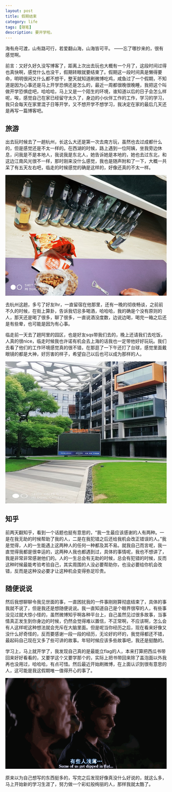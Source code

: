 ```yaml
---
layout: post
title: 假期结束
category: life
tags: [随笔]
description: 要开学啦。
---
```



海有舟可渡，山有路可行，若爱翻山海，山海皆可平。                    ——忘了哪抄来的，很有感觉啊。

前言：又好久好久没写博客了，距离上次出去玩也大概有一个月了，这段时间过得也真快啊，感觉什么也没干，假期转眼就要结束了。假期这一段时间真是懒得要命，明明很闲又什么都不想干，整天就知道刷微博吃鸡，咸鱼过了一个假期，不知道是因为心事还是马上开学恐惧还是怎么的，最近一周都很晚很晚睡，我把这个叫做开学恐惧症吧，哈哈哈，马上又是一个陌生的环境，谁知道以后的日子会怎么样呢，唉，感觉自己在家已经留守太久了，身边的小伙伴工作的工作，学习的学习，我只会每天在家里混子日等开学，又不想开学不想学习，我决定在家的最后几天还是再写一篇博客吧。

## 旅游

出去玩时候去了一趟杭州，长这么大还是第一次去南方玩，虽然也去过成都什么的，但是感觉还是不太一样的。在西湖的时候，路上遇到一位阿姨，坐我旁边休息，问我是不是本地人，我说我是东北人，她告诉她是本地的，她也去过东北，和这边江南风光很不一样，那时刚来没什么感觉，我也是随声附和了一下，大概一共呆了有五天左右吧，临走的时候感觉的确是这样的，好像还真的不太一样。

![酒](https://github.com/Yangtiancoder/Yangtiancoder.github.io/blob/master/assets/images/wine.png?raw=true)

去杭州这趟，多亏了好友lhr，一直留宿在他那里，还有一晚的彻夜畅谈，之前前不久的时候，在街上算卦，告诉我切忌多喝酒，哈哈哈，我的确是个没有原则的人，那天还是喝了很多，聊了很多，一直说酒没度数，边说边喝，喝完一箱之后还是有些晕，也可能是因为有心事。

临走前一天去了趟阿里的园区，也是好友sqs带我们去的，晚上还请我们去吃饭，人真的很nice，临走时候我也许诺有机会去上海的话我也一定带他好好玩玩。我们去看了他们的工作环境感觉真的很不错，在那逛了一下午还打了台球，感觉里面戴眼镜的都是大神，好厉害的样子，希望自己以后也可以成为那样的人。

![阿里](https://github.com/Yangtiancoder/Yangtiancoder.github.io/blob/master/assets/images/alibaba.jpg?raw=true)

## 知乎

前两天翻知乎，看到一个话题也挺有意思的，“我一生最应该感谢的人有两种。一是在我无助的时候帮助了我的人，二是在我犯错之后还给我机会改正错误的人。”我是觉得，人的一生能遇上这两种人的任何一种都及其不易。就我自己而言呢，我一直觉得我都是很幸运的，这两种人我也都遇到过，具体的事情呢，我也不想讲了，我是非常非常感谢他们的。人的一生总会有无助的时候，总会有犯错的时候，反而这种时候最能考验考验自己，其实周围的人没必要帮助你，也没必要给你机会改错，反而是这种没必要才让这种机会变得弥足珍贵。

## 随便说说

然后我想聊聊令我见世面的事，一直困扰我的一件事刚刚算彻底结束了，具体的事我就不说了，但是我还是想随便说说。我一直知道自己是个眼界很窄的人，有些事没见过就大惊小怪的，虽然微博知乎啊各种平台上，自己虽然见过很多故事，当事情真正发生到你身边的时候，仍然会觉得难以置信，不正常啊，不应该啊，怎么会有人这样呢这种想法就会充斥在大脑里面。但是呢当你经历之后，现在看来好像又没什么好奇怪的，反而要感谢一段一段的经历，无论好的坏的，我觉得都还不错，最起码自己现在又多了些可讲的故事。年轻时候应该多些故事吧，我还是挺酷的。

学习上，马上就开学了，我发现自己真的是最能立flag的人，本来打算把西瓜书带回来好好看看的，又要学这个又要学那个的，实际上把书带回来除了盖泡面以外我再也没用过，哈哈哈，有点可惜。然后最近开始刷微博，在上面认识到很有意思的人，这可能是我这假期唯一值得开心的事了。

![动图](https://github.com/Yangtiancoder/Yangtiancoder.github.io/blob/master/assets/images/img-006IPlJt.gif?raw=true)

原来以为自己想写的东西挺多的，写完之后发现好像真没什么好说的，就这么多，马上开始新的学习生涯了，努力做一个彩虹般绚丽的人，那样我就太酷了。








